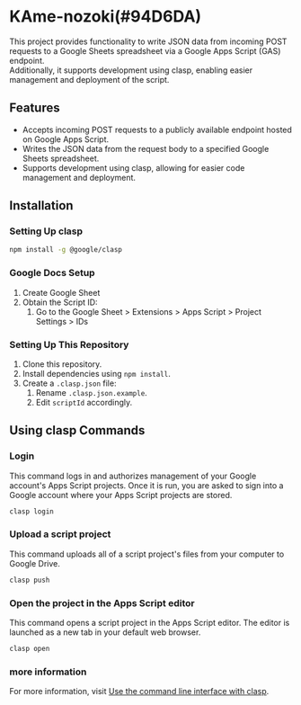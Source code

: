 # KAme-nozoki(#94D6DA)

This project provides functionality to write JSON data from incoming POST requests to a Google Sheets spreadsheet via a Google Apps Script (GAS) endpoint.\
Additionally, it supports development using clasp, enabling easier management and deployment of the script.

## Features

- Accepts incoming POST requests to a publicly available endpoint hosted on Google Apps Script.
- Writes the JSON data from the request body to a specified Google Sheets spreadsheet.
- Supports development using clasp, allowing for easier code management and deployment.

## Installation

### Setting Up clasp

```sh
npm install -g @google/clasp
```

### Google Docs Setup

1. Create Google Sheet
2. Obtain the Script ID:
   1. Go to the Google Sheet > Extensions > Apps Script > Project Settings > IDs

### Setting Up This Repository

1. Clone this repository.
2. Install dependencies using `npm install`.
3. Create a `.clasp.json` file:
   1. Rename `.clasp.json.example`.
   2. Edit `scriptId` accordingly.

## Using clasp Commands

### Login

This command logs in and authorizes management of your Google account's Apps Script projects. Once it is run, you are asked to sign into a Google account where your Apps Script projects are stored.

```sh
clasp login
```

### Upload a script project

This command uploads all of a script project's files from your computer to Google Drive.

```sh
clasp push
```

### Open the project in the Apps Script editor

This command opens a script project in the Apps Script editor. The editor is launched as a new tab in your default web browser.

```sh
clasp open
```

### more information

For more information, visit [Use the command line interface with clasp](https://developers.google.com/apps-script/guides/clasp).
